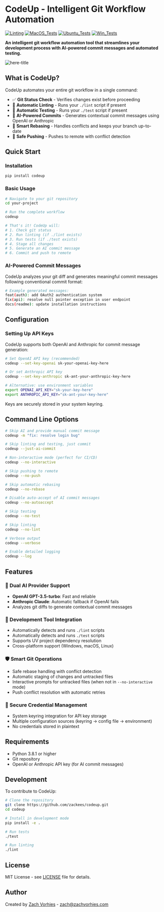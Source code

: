# CodeUp - Intelligent Git Workflow Automation



[![Linting](../../actions/workflows/lint.yml/badge.svg)](../../actions/workflows/lint.yml)
[![MacOS_Tests](../../actions/workflows/push_macos.yml/badge.svg)](../../actions/workflows/push_macos.yml)
[![Ubuntu_Tests](../../actions/workflows/push_ubuntu.yml/badge.svg)](../../actions/workflows/push_ubuntu.yml)
[![Win_Tests](../../actions/workflows/push_win.yml/badge.svg)](../../actions/workflows/push_win.yml)

**An intelligent git workflow automation tool that streamlines your development process with AI-powered commit messages and automated testing.**

![here-title](https://github.com/user-attachments/assets/c661d973-3f44-4a70-b3ae-cb75bbf09285)

## What is CodeUp?

CodeUp automates your entire git workflow in a single command:
- ✅ **Git Status Check** - Verifies changes exist before proceeding
- 🧹 **Automatic Linting** - Runs your `./lint` script if present
- 🧪 **Automatic Testing** - Runs your `./test` script if present
- 📝 **AI-Powered Commits** - Generates contextual commit messages using OpenAI or Anthropic
- 🔄 **Smart Rebasing** - Handles conflicts and keeps your branch up-to-date
- 🚀 **Safe Pushing** - Pushes to remote with conflict detection

## Quick Start

### Installation

```bash
pip install codeup
```

### Basic Usage

```bash
# Navigate to your git repository
cd your-project

# Run the complete workflow
codeup

# That's it! CodeUp will:
# 1. Check git status
# 2. Run linting (if ./lint exists)
# 3. Run tests (if ./test exists)
# 4. Stage all changes
# 5. Generate an AI commit message
# 6. Commit and push to remote
```

### AI-Powered Commit Messages

CodeUp analyzes your git diff and generates meaningful commit messages following conventional commit format:

```bash
# Example generated messages:
feat(auth): add OAuth2 authentication system
fix(api): resolve null pointer exception in user endpoint
docs(readme): update installation instructions
```

## Configuration

### Setting Up API Keys

CodeUp supports both OpenAI and Anthropic for commit message generation:

```bash
# Set OpenAI API key (recommended)
codeup --set-key-openai sk-your-openai-key-here

# Or set Anthropic API key
codeup --set-key-anthropic sk-ant-your-anthropic-key-here

# Alternative: use environment variables
export OPENAI_API_KEY="sk-your-key-here"
export ANTHROPIC_API_KEY="sk-ant-your-key-here"
```

Keys are securely stored in your system keyring.

## Command Line Options

```bash
# Skip AI and provide manual commit message
codeup -m "fix: resolve login bug"

# Skip linting and testing, just commit
codeup --just-ai-commit

# Non-interactive mode (perfect for CI/CD)
codeup --no-interactive

# Skip pushing to remote
codeup --no-push

# Skip automatic rebasing
codeup --no-rebase

# Disable auto-accept of AI commit messages
codeup --no-autoaccept

# Skip testing
codeup --no-test

# Skip linting
codeup --no-lint

# Verbose output
codeup --verbose

# Enable detailed logging
codeup --log
```

## Features

### 🤖 Dual AI Provider Support
- **OpenAI GPT-3.5-turbo**: Fast and reliable
- **Anthropic Claude**: Automatic fallback if OpenAI fails
- Analyzes git diffs to generate contextual commit messages

### 🔧 Development Tool Integration
- Automatically detects and runs `./lint` scripts
- Automatically detects and runs `./test` scripts
- Supports UV project dependency resolution
- Cross-platform support (Windows, macOS, Linux)

### 🛡️ Smart Git Operations
- Safe rebase handling with conflict detection
- Automatic staging of changes and untracked files
- Interactive prompts for untracked files (when not in `--no-interactive` mode)
- Push conflict resolution with automatic retries

### 🔐 Secure Credential Management
- System keyring integration for API key storage
- Multiple configuration sources (keyring → config file → environment)
- No credentials stored in plaintext

## Requirements

- Python 3.8.1 or higher
- Git repository
- OpenAI or Anthropic API key (for AI commit messages)

## Development

To contribute to CodeUp:

```bash
# Clone the repository
git clone https://github.com/zackees/codeup.git
cd codeup

# Install in development mode
pip install -e .

# Run tests
./test

# Run linting
./lint
```

## License

MIT License - see [LICENSE](LICENSE) file for details.

## Author

Created by [Zach Vorhies](https://github.com/zackees) - zach@zachvorhies.com
